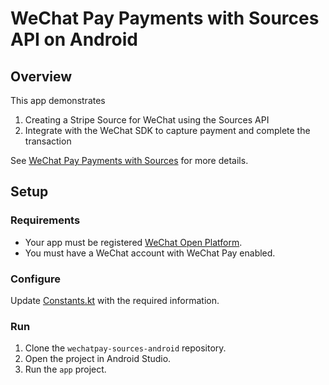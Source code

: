 # WeChat Pay Payments with Sources API on Android

## Overview
This app demonstrates
1. Creating a Stripe Source for WeChat using the Sources API
2. Integrate with the WeChat SDK to capture payment and complete the transaction

See [WeChat Pay Payments with Sources](https://stripe.com/docs/sources/wechat-pay) for more details.

## Setup

### Requirements
- Your app must be registered [WeChat Open Platform](https://open.weixin.qq.com/).
- You must have a WeChat account with WeChat Pay enabled.

### Configure
Update [Constants.kt](https://github.com/stripe-samples/wechatpay-sources-android/blob/master/app/src/main/java/com/stripe/android/stripewechatapp/Constants.kt) with the required information.

### Run
1. Clone the `wechatpay-sources-android` repository.
2. Open the project in Android Studio.
3. Run the `app` project.
